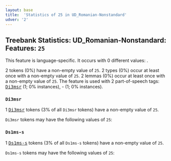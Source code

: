```yaml
---
layout: base
title:  'Statistics of 25 in UD_Romanian-Nonstandard'
udver: '2'
---
```


## Treebank Statistics: UD_Romanian-Nonstandard: Features: `25`

This feature is language-specific.
It occurs with 0 different values: .

2 tokens (0%) have a non-empty value of `25`.
2 types (0%) occur at least once with a non-empty value of `25`.
2 lemmas (0%) occur at least once with a non-empty value of `25`.
The feature is used with 2 part-of-speech tags: <tt><a href="ro_nonstandard-pos-Di3msr.html">Di3msr</a></tt> (1; 0% instances), - (1; 0% instances).

### `Di3msr`

1 <tt><a href="ro_nonstandard-pos-Di3msr.html">Di3msr</a></tt> tokens (3% of all `Di3msr` tokens) have a non-empty value of `25`.

`Di3msr` tokens may have the following values of `25`:


### `Ds1ms-s`

1 <tt><a href="ro_nonstandard-pos-Ds1ms-s.html">Ds1ms-s</a></tt> tokens (3% of all `Ds1ms-s` tokens) have a non-empty value of `25`.

`Ds1ms-s` tokens may have the following values of `25`:


